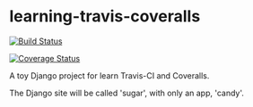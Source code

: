 learning-travis-coveralls
=========================

[![Build Status](https://travis-ci.org/josemazo/learning-travis-coveralls.png)](https://travis-ci.org/josemazo/learning-travis-coveralls)

[![Coverage Status](https://coveralls.io/repos/josemazo/learning-travis-coveralls/badge.png?branch=master)](https://coveralls.io/r/josemazo/learning-travis-coveralls?branch=master)

A toy Django project for learn Travis-CI and Coveralls.

The Django site will be called 'sugar', with only an app, 'candy'.
